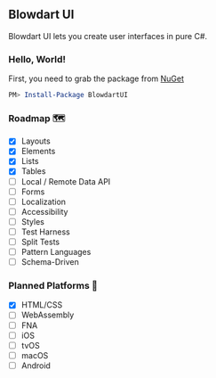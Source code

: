 ## Blowdart UI

Blowdart UI lets you create user interfaces in pure C#.

### Hello, World!

First, you need to grab the package from [NuGet](https://nuget.org/BlowdartUI)

```powershell
PM> Install-Package BlowdartUI
```

### Roadmap :world_map:

- [X] Layouts
- [X] Elements
- [X] Lists
- [X] Tables
- [ ] Local / Remote Data API
- [ ] Forms
- [ ] Localization
- [ ] Accessibility
- [ ] Styles
- [ ] Test Harness
- [ ] Split Tests
- [ ] Pattern Languages
- [ ] Schema-Driven

### Planned Platforms :white_square_button:

- [x] HTML/CSS
- [ ] WebAssembly
- [ ] FNA
- [ ] iOS
- [ ] tvOS
- [ ] macOS
- [ ] Android